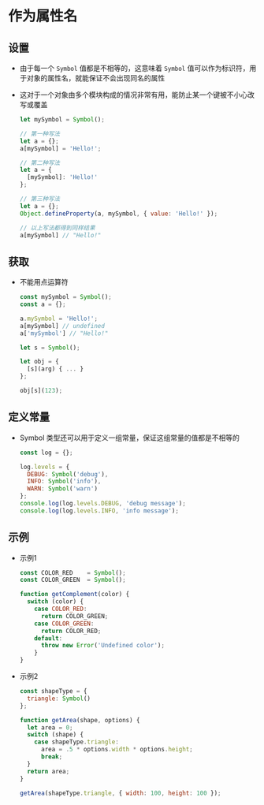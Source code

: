 # 作为属性名

## 设置

+ 由于每一个 `Symbol` 值都是不相等的，这意味着 `Symbol` 值可以作为标识符，用于对象的属性名，就能保证不会出现同名的属性

+ 这对于一个对象由多个模块构成的情况非常有用，能防止某一个键被不小心改写或覆盖

  ```js
  let mySymbol = Symbol();

  // 第一种写法
  let a = {};
  a[mySymbol] = 'Hello!';

  // 第二种写法
  let a = {
    [mySymbol]: 'Hello!'
  };

  // 第三种写法
  let a = {};
  Object.defineProperty(a, mySymbol, { value: 'Hello!' });

  // 以上写法都得到同样结果
  a[mySymbol] // "Hello!"
  ```

## 获取

+ 不能用点运算符

  ```js
  const mySymbol = Symbol();
  const a = {};

  a.mySymbol = 'Hello!';
  a[mySymbol] // undefined
  a['mySymbol'] // "Hello!"
  ```

  ```js
  let s = Symbol();

  let obj = {
    [s](arg) { ... }
  };

  obj[s](123);
  ```

## 定义常量

+ Symbol 类型还可以用于定义一组常量，保证这组常量的值都是不相等的

  ```js
  const log = {};

  log.levels = {
    DEBUG: Symbol('debug'),
    INFO: Symbol('info'),
    WARN: Symbol('warn')
  };
  console.log(log.levels.DEBUG, 'debug message');
  console.log(log.levels.INFO, 'info message');
  ```

## 示例

+ 示例1

  ```js
  const COLOR_RED    = Symbol();
  const COLOR_GREEN  = Symbol();

  function getComplement(color) {
    switch (color) {
      case COLOR_RED:
        return COLOR_GREEN;
      case COLOR_GREEN:
        return COLOR_RED;
      default:
        throw new Error('Undefined color');
      }
  }
  ```

+ 示例2

  ```js
  const shapeType = {
    triangle: Symbol()
  };

  function getArea(shape, options) {
    let area = 0;
    switch (shape) {
      case shapeType.triangle:
        area = .5 * options.width * options.height;
        break;
    }
    return area;
  }

  getArea(shapeType.triangle, { width: 100, height: 100 });
  ```
